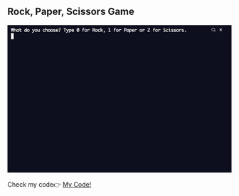 <h2> Rock, Paper, Scissors Game</h2>
<p>
<img src='rock_paper_scissors.gif' alt=rock-paper-scissors/>
</p>
<span>Check my code👉 <span><a href='https://replit.com/@AhmetAydin3/day04?v=1'>My Code!</a>
